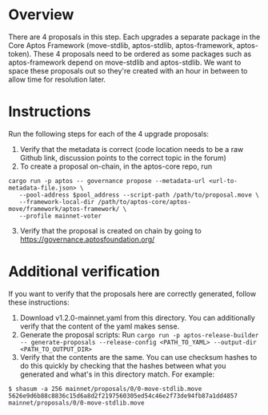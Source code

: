 # Overview

There are 4 proposals in this step. Each upgrades a separate package in the Core Aptos Framework (move-stdlib, aptos-stdlib, aptos-framework, aptos-token).
These 4 proposals need to be ordered as some packages such as aptos-framework depend on move-stdlib and aptos-stdlib.
We want to space these proposals out so they're created with an hour in between to allow time for resolution later. 


# Instructions

Run the following steps for each of the 4 upgrade proposals:
1. Verify that the metadata is correct (code location needs to be a raw Github link, discussion points to the correct topic in the forum)
2. To create a proposal on-chain, in the aptos-core repo, run
  ```
  cargo run -p aptos -- governance propose --metadata-url <url-to-metadata-file.json> \
     --pool-address $pool_address --script-path /path/to/proposal.move \
     --framework-local-dir /path/to/aptos-core/aptos-move/framework/aptos-framework/ \
     --profile mainnet-voter
  ```
3. Verify that the proposal is created on chain by going to https://governance.aptosfoundation.org/

# Additional verification
If you want to verify that the proposals here are correctly generated, follow these instructions:
1. Download v1.2.0-mainnet.yaml from this directory. You can additionally verify that the content of the yaml makes sense.
2. Generate the proposal scripts: Run `cargo run -p aptos-release-builder -- generate-proposals --release-config <PATH_TO_YAML> --output-dir <PATH_TO_OUTPUT_DIR>`
3. Verify that the contents are the same. You can use checksum hashes to do this quickly by checking that the hashes between what you generated and what's in this directory match. For example:
```
$ shasum -a 256 mainnet/proposals/0/0-move-stdlib.move
5626e9d6b88c8836c15d6a8d2f2197560305ed54c46e2f73de94fb87a1dd4857  mainnet/proposals/0/0-move-stdlib.move
```
